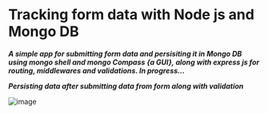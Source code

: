 # Tracking form data with Node js and Mongo DB

***A simple app for submitting form data and persisiting it in Mongo DB using mongo shell and mongo Compass {a GUI}, along with express js for routing, middlewares and 
validations. In progress...***

***Persisting data after submitting data from form along with validation***



![image](https://user-images.githubusercontent.com/81863474/206765435-5d7dde10-76cb-4782-a4fb-6cd7e027268f.png)



